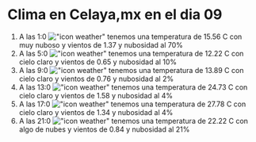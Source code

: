 # Clima en Celaya,mx en el dia 09

1. A las 1:0 !["icon weather"](http://openweathermap.org/img/w/04n.png) tenemos una temperatura de 15.56 C con muy nuboso y  vientos de 1.37 y nubosidad al 70%
1. A las 5:0 !["icon weather"](http://openweathermap.org/img/w/01n.png) tenemos una temperatura de 12.22 C con cielo claro y  vientos de 0.65 y nubosidad al 10%
1. A las 9:0 !["icon weather"](http://openweathermap.org/img/w/01d.png) tenemos una temperatura de 13.89 C con cielo claro y  vientos de 0.76 y nubosidad al 2%
1. A las 13:0 !["icon weather"](http://openweathermap.org/img/w/01d.png) tenemos una temperatura de 24.73 C con cielo claro y  vientos de 1.58 y nubosidad al 4%
1. A las 17:0 !["icon weather"](http://openweathermap.org/img/w/01d.png) tenemos una temperatura de 27.78 C con cielo claro y  vientos de 1.34 y nubosidad al 4%
1. A las 21:0 !["icon weather"](http://openweathermap.org/img/w/02n.png) tenemos una temperatura de 22.22 C con algo de nubes y  vientos de 0.84 y nubosidad al 21%
